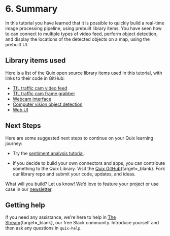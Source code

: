 # 6. Summary

In this tutorial you have learned that it is possible to quickly build a real-time image processing pipeline, using prebuilt library items. You have seen how to can connect to multiple types of video feed, perform object detection, and display the locations of the detected objects on a map, using the prebuilt UI.

## Library items used

Here is a list of the Quix open source library items used in this tutorial, with links to their code in GitHub:

* [TfL traffic cam video feed](https://github.com/quixio/quix-library/tree/main/python/sources/TFL-Camera-Feed)
* [TfL traffic cam frame grabber](https://github.com/quixio/quix-library/tree/main/python/transformations/TFL-Camera-Frame-Extraction)
* [Webcam interface](https://github.com/quixio/quix-library/tree/main/applications/image-processing/webcam-input)
* [Computer vision object detection](https://github.com/quixio/quix-library/tree/main/python/transformations/Image-processing-object-detection)
* [Web UI](https://github.com/quixio/quix-library/tree/main/nodejs/advanced/Image-Processing-UI)

## Next Steps

Here are some suggested next steps to continue on your Quix learning journey:

* Try the [sentiment analysis tutorial](../sentiment-analysis/index.md).

* If you decide to build your own connectors and apps, you can contribute something to the Quix Library. Visit the [Quix GitHub](https://github.com/quixio/quix-library){target=_blank}. Fork our library repo and submit your code, updates, and ideas.

What will you build? Let us know! We’d love to feature your project or use case in our [newsletter](https://www.quix.io/community/).

## Getting help

If you need any assistance, we're here to help in [The Stream](https://join.slack.com/t/stream-processing/shared_invite/zt-13t2qa6ea-9jdiDBXbnE7aHMBOgMt~8g){target=_blank}, our free Slack community. Introduce yourself and then ask any questions in `quix-help`.
